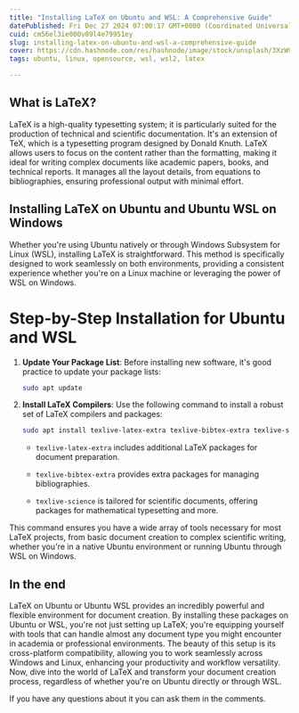 ```yaml
---
title: "Installing LaTeX on Ubuntu and WSL: A Comprehensive Guide"
datePublished: Fri Dec 27 2024 07:00:17 GMT+0000 (Coordinated Universal Time)
cuid: cm56el3ie000v09l4e79951ey
slug: installing-latex-on-ubuntu-and-wsl-a-comprehensive-guide
cover: https://cdn.hashnode.com/res/hashnode/image/stock/unsplash/3XzW9nvIGdI/upload/43d99d3d8625aa8d605d64718639517f.jpeg
tags: ubuntu, linux, opensource, wsl, wsl2, latex

---
```


## What is LaTeX?

LaTeX is a high-quality typesetting system; it is particularly suited for the production of technical and scientific documentation. It's an extension of TeX, which is a typesetting program designed by Donald Knuth. LaTeX allows users to focus on the content rather than the formatting, making it ideal for writing complex documents like academic papers, books, and technical reports. It manages all the layout details, from equations to bibliographies, ensuring professional output with minimal effort.

## Installing LaTeX on Ubuntu and Ubuntu WSL on Windows

Whether you're using Ubuntu natively or through Windows Subsystem for Linux (WSL), installing LaTeX is straightforward. This method is specifically designed to work seamlessly on both environments, providing a consistent experience whether you're on a Linux machine or leveraging the power of WSL on Windows.  

# Step-by-Step Installation for Ubuntu and WSL

1. **Update Your Package List**: Before installing new software, it's good practice to update your package lists:
    
    ```bash
    sudo apt update
    ```
    
2. **Install LaTeX Compilers**: Use the following command to install a robust set of LaTeX compilers and packages:
    
    ```bash
    sudo apt install texlive-latex-extra texlive-bibtex-extra texlive-science
    ```
    
    * `texlive-latex-extra` includes additional LaTeX packages for document preparation.
        
    * `texlive-bibtex-extra` provides extra packages for managing bibliographies.
        
    * `texlive-science` is tailored for scientific documents, offering packages for mathematical typesetting and more.
        

This command ensures you have a wide array of tools necessary for most LaTeX projects, from basic document creation to complex scientific writing, whether you're in a native Ubuntu environment or running Ubuntu through WSL on Windows.

## In the end

LaTeX on Ubuntu or Ubuntu WSL provides an incredibly powerful and flexible environment for document creation. By installing these packages on Ubuntu or WSL, you're not just setting up LaTeX; you're equipping yourself with tools that can handle almost any document type you might encounter in academia or professional environments. The beauty of this setup is its cross-platform compatibility, allowing you to work seamlessly across Windows and Linux, enhancing your productivity and workflow versatility. Now, dive into the world of LaTeX and transform your document creation process, regardless of whether you're on Ubuntu directly or through WSL.

If you have any questions about it you can ask them in the comments.